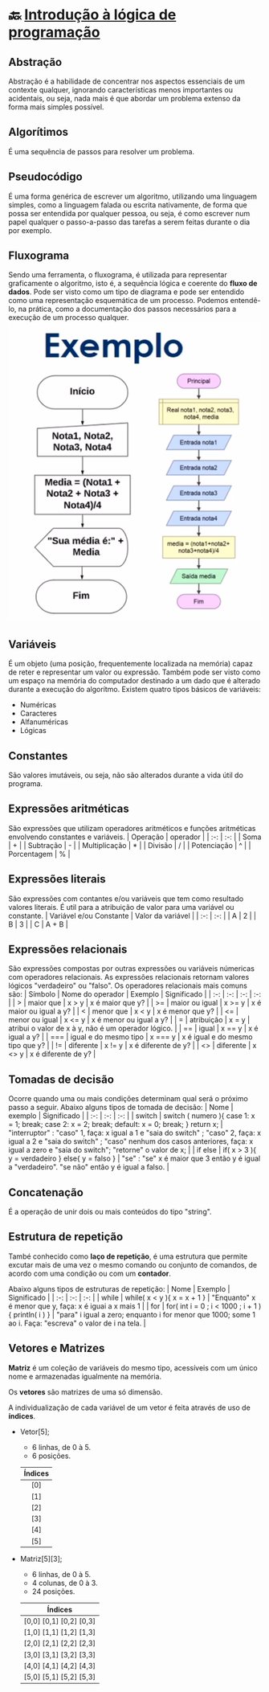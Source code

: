 # :back: [Introdução à lógica de programação](../../../README.md#fundamentos-da-programação)

## Abstração
Abstração é a habilidade de concentrar nos aspectos essenciais de um contexte qualquer, ignorando características menos importantes ou acidentais, ou seja, nada mais é que abordar um problema extenso da forma mais simples possível.

## Algorítimos
É uma sequência de passos para resolver um problema.

## Pseudocódigo
É uma forma genérica de escrever um algoritmo, utilizando uma linguagem simples, como a linguagem falada ou escrita nativamente, de forma que possa ser entendida por qualquer pessoa, ou seja, é como escrever num papel qualquer o passo-a-passo das tarefas a serem feitas durante o dia por exemplo.

## Fluxograma
Sendo uma ferramenta, o fluxograma, é utilizada para representar graficamente o algoritmo, isto é, a sequência lógica e coerente do **fluxo de dados**. Pode ser visto como um tipo de diagrama e pode ser entendido como uma representação esquemática de um processo. Podemos entendê-lo, na prática, como a documentação dos passos necessários para a execução de um processo qualquer.
![plot](files/ex1.png)

## Variáveis
É um objeto (uma posição, frequentemente localizada na memória) capaz de reter e representar um valor ou expressão. Também pode ser visto como um espaço na memória do computador destinado a um dado que é alterado durante a execução do algorítmo. 
Existem quatro tipos básicos de variáveis:
-   Numéricas
-   Caracteres
-   Alfanuméricas
-   Lógicas

## Constantes
São valores imutáveis, ou seja, não são alterados durante a vida útil do programa.

## Expressões aritméticas
São expressões que utilizam operadores aritméticos e funções aritméticas envolvendo constantes e variáveis.
| Operação | operador |
| :-: | :-: |
| Soma | + |
| Subtração | - |
| Multiplicação | * |
| Divisão | / |
| Potenciação | ^ |
| Porcentagem | % |

## Expressões literais
São expressões com contantes e/ou variáveis que tem como resultado valores literais. É util para a atribuição de valor para uma variável ou constante.
| Variável e/ou Constante | Valor da variável |
| :-: | :-: |
| A | 2 |
| B | 3 |
| C | A + B |

## Expressões relacionais
São expressões compostas por outras expressões ou variáveis númericas com operadores relacionais. As expressões relacionais retornam valores lógicos "verdadeiro" ou "falso".
Os operadores relacionais mais comuns são:
| Símbolo | Nome do operador | Exemplo | Significado |
| :-: | :-: | :-: | :-: |
| > | maior que | x > y | x é maior que y? |
| >= | maior ou igual | x >= y | x é maior ou igual a y? |
| < | menor que | x < y | x é menor que y? |
| <= | menor ou igual | x <= y | x é menor ou igual a y? |
| = | atribuição | x = y | atribui o valor de x à y, não é um operador lógico. |
| == | igual | x == y | x é igual a y? |
| === | igual e do mesmo tipo | x === y | x é igual e do mesmo tipo que y? |
| != | diferente | x != y | x é diferente de y? |
| <> | diferente | x <> y | x é diferente de y? |

## Tomadas de decisão
Ocorre quando uma ou mais condições determinam qual será o próximo passo a seguir. 
Abaixo alguns tipos de tomada de decisão:
| Nome | exemplo | Significado |
| :-: | :-: | :-: |
| switch | switch ( numero ){ case 1: x = 1; break; case 2: x = 2; break; default: x = 0; break; } return x; | "interruptor" : "caso" 1, faça: x igual a 1 e "saia do switch" ; "caso" 2, faça: x igual a 2 e "saia do switch" ; "caso" nenhum dos casos anteriores, faça: x igual a zero e "saia do switch"; "retorne" o valor de x; |
| if else | if( x > 3 ){ y = verdadeiro } else{ y = falso } | "se" : "se" x é maior que 3 então y é igual a "verdadeiro". "se não" então y é igual a falso.  |

## Concatenação
É a operação de unir dois ou mais conteúdos do tipo "string".

## Estrutura de repetição
També conhecido como **laço de repetição**, é uma estrutura que permite excutar mais de uma vez o mesmo comando ou conjunto de comandos, de acordo com uma condição ou com um **contador**.

Abaixo alguns tipos de estruturas de repetição:
| Nome | Exemplo | Significado |
| :-: | :-: | :-: |
| while | while( x < y ){ x = x + 1 } | "Enquanto" x é menor que y, faça: x é iguai a x mais 1 |
| for | for( int i = 0 ; i < 1000 ; i + 1 ){ println( i ) } | "para" i igual a zero; enquanto i for menor que 1000; some 1 ao i. Faça: "escreva" o valor de i na tela. |

## Vetores e Matrizes
**Matriz** é um coleção de variáveis do mesmo tipo, acessíveis com um único nome e armazenadas igualmente na memória.

Os **vetores** são matrizes de uma só dimensão.

A individualização de cada variável de um vetor é feita através de uso de **índices**.

-   Vetor[5];
    - 6 linhas, de 0 à 5.
    - 6 posições.

    | Índices |
    | :-: |
    | [0] |
    | [1] |
    | [2] |
    | [3] |
    | [4] |
    | [5] |

-   Matriz[5][3];
    - 6 linhas, de 0 à 5.
    - 4 colunas, de 0 à 3.
    - 24 posições.

    | Índices |
    | :-: |
    | [0,0] [0,1] [0,2] [0,3] |
    | [1,0] [1,1] [1,2] [1,3] |
    | [2,0] [2,1] [2,2] [2,3] |
    | [3,0] [3,1] [3,2] [3,3] |
    | [4,0] [4,1] [4,2] [4,3] |
    | [5,0] [5,1] [5,2] [5,3] |

